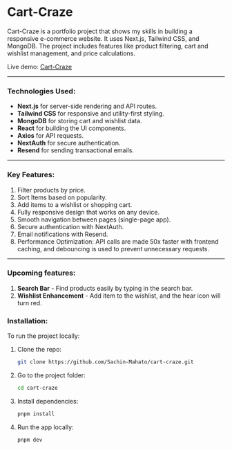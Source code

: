 # Cart-Craze

Cart-Craze is a portfolio project that shows my skills in building a responsive e-commerce website. It uses Next.js, Tailwind CSS, and MongoDB. The project includes features like product filtering, cart and wishlist management, and price calculations.

Live demo: [Cart-Craze](https://cart-craze-lake.vercel.app/)

---

### Technologies Used:

-   **Next.js** for server-side rendering and API routes.
-   **Tailwind CSS** for responsive and utility-first styling.
-   **MongoDB** for storing cart and wishlist data.
-   **React** for building the UI components.
-   **Axios** for API requests.
-   **NextAuth** for secure authentication.
-   **Resend** for sending transactional emails.

---

### Key Features:

1. Filter products by price.
2. Sort Items based on popularity.
3. Add items to a wishlist or shopping cart.
4. Fully responsive design that works on any device.
5. Smooth navigation between pages (single-page app).
6. Secure authentication with NextAuth.
7. Email notifications with Resend.
8. Performance Optimization: API calls are made 50x faster with frontend caching, and debouncing is used to prevent unnecessary requests.

---

### Upcoming features:
1. **Search Bar** - Find products easily by typing in the search bar.
2. **Wishlist Enhancement** - Add item to the wishlist, and the hear icon will turn red.

### Installation:

To run the project locally:

1. Clone the repo:

    ```bash
    git clone https://github.com/Sachin-Mahato/cart-craze.git
    ```

2. Go to the project folder:

    ```bash
    cd cart-craze
    ```

3. Install dependencies:

    ```bash
    pnpm install
    ```

4. Run the app locally:

    ```bash
    pnpm dev
    ```


